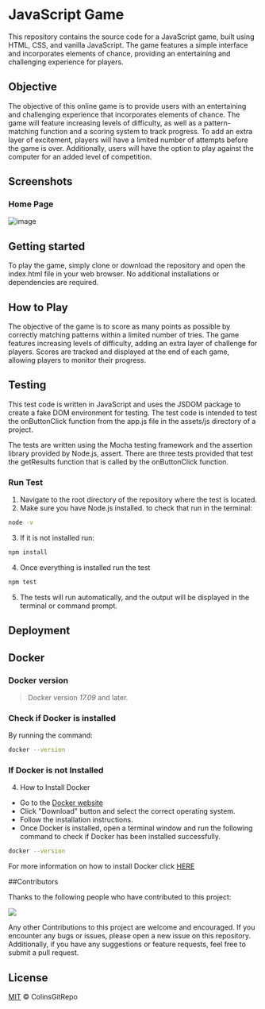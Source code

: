 # JavaScript Game

This repository contains the source code for a JavaScript game, built using HTML, CSS, and vanilla JavaScript. The game features a simple interface and incorporates elements of chance, providing an entertaining and challenging experience for players.

## Objective

The objective of this online game is to provide users with an entertaining and challenging experience that incorporates elements of chance. The game will feature increasing levels of difficulty, as well as a pattern-matching function and a scoring system to track progress. To add an extra layer of excitement, players will have a limited number of attempts before the game is over. Additionally, users will have the option to play against the computer for an added level of competition.


## Screenshots

### Home Page

![image](https://user-images.githubusercontent.com/56481190/158012848-99ed2052-e5a6-4893-881b-d7368a916c0f.png)


## Getting started

To play the game, simply clone or download the repository and open the index.html file in your web browser. No additional installations or dependencies are required.


## How to Play
The objective of the game is to score as many points as possible by correctly matching patterns within a limited number of tries. The game features increasing levels of difficulty, adding an extra layer of challenge for players. Scores are tracked and displayed at the end of each game, allowing players to monitor their progress.



## Testing
This test code is written in JavaScript and uses the JSDOM package to create a fake DOM environment for testing. The test code is intended to test the onButtonClick function from the app.js file in the assets/js directory of a project.

The tests are written using the Mocha testing framework and the assertion library provided by Node.js, assert. There are three tests provided that test the getResults function that is called by the onButtonClick function.

### Run Test
1. Navigate to the root directory of the repository where the test is located.
2. Make sure you have Node.js installed. to check that run in the terminal:
```sh
node -v
```
3. If it is not installed run:
```sh
npm install
```
4. Once everything is installed run the test 
```sh
npm test
```
5. The tests will run automatically, and the output will be displayed in the terminal or command prompt.


## Deployment


## Docker

### Docker version
> Docker version *17.09* and later.

### Check if Docker is installed

By running the command:

```sh
docker --version
```
### If Docker is not Installed

4. How to Install Docker
- Go to the [Docker website](https://www.docker.com/products/docker-desktop)
- Click "Download" button and select the correct operating system.
- Follow the installation instructions.
- Once Docker is installed, open a terminal window and run the following command to check if Docker has been installed successfully.
```sh
docker --version
```


For more information on how to install Docker click [HERE](https://docs.docker.com/get-docker/)


##Contributors

Thanks to the following people who have contributed to this project: 

<a href="https://github.com/COLINSGITREPO/javascript-game/graphs/contributors">
  <img src="https://contrib.rocks/image?repo=COLINSGITREPO/javascript-game" />
</a>


Any other Contributions to this project are welcome and encouraged. If you encounter any bugs or issues, please open a new issue on this repository. Additionally, if you have any suggestions or feature requests, feel free to submit a pull request.

## License

[MIT](LICENSE) © ColinsGitRepo
